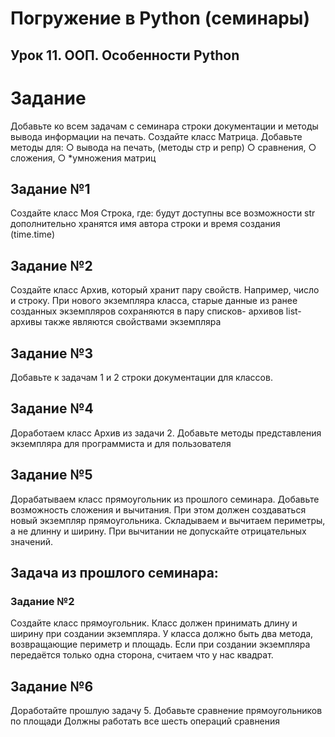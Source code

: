 #  Погружение в Python (семинары)
## Урок 11. ООП. Особенности Python


# Задание

Добавьте ко всем задачам с семинара строки документации и методы вывода информации на печать.
Создайте класс Матрица. Добавьте методы для:
○ вывода на печать, (методы стр и репр)
○ сравнения, 
○ сложения, 
○ *умножения матриц


## Задание №1
Создайте класс Моя Строка, где:
будут доступны все возможности str
дополнительно хранятся имя автора строки и время создания (time.time)

## Задание №2
Создайте класс Архив, который хранит пару свойств.
Например, число и строку.
При нового экземпляра класса, старые данные из ранее
созданных экземпляров сохраняются в пару списков-
архивов
list-архивы также являются свойствами экземпляра


## Задание №3
Добавьте к задачам 1 и 2 строки документации для классов.



## Задание №4
Доработаем класс Архив из задачи 2.
Добавьте методы представления экземпляра для программиста и для пользователя


## Задание №5
Дорабатываем класс прямоугольник из прошлого семинара.
Добавьте возможность сложения и вычитания.
При этом должен создаваться новый экземпляр прямоугольника.
Складываем и вычитаем периметры, а не длинну и ширину.
При вычитании не допускайте отрицательных значений.
##    Задача из прошлого семинара:
###   Задание №2
Создайте класс прямоугольник.
Класс должен принимать длину и ширину при создании
экземпляра.
У класса должно быть два метода, возвращающие периметр
и площадь.
Если при создании экземпляра передаётся только одна
сторона, считаем что у нас квадрат.


##   Задание №6
Доработайте прошлую задачу 5.
Добавьте сравнение прямоугольников по площади
Должны работать все шесть операций сравнения
